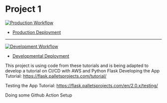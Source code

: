 # Project 1

[![Production Workflow](https://github.com/sagedemage/flaskbase/actions/workflows/prod.yml/badge.svg)](https://github.com/sagedemage/flaskbase/actions/workflows/prod.yml)
* [Production Deployment](https://sagedemage-prod.herokuapp.com/)

-----

[![Development Workflow](https://github.com/kaw393939/docker_flask/actions/workflows/dev.yml/badge.svg)](https://github.com/kaw393939/docker_flask/actions/workflows/dev.yml)

* [Developmental Deployment](https://kwilliam-dev.herokuapp.com/)

This project is using code from these tutorials and is being adapted to develop a tutorial on CI/CD with AWS
and Python Flask
Developing the App Tutorial:
https://flask.palletsprojects.com/tutorial/

Testing the App Tutorial:
https://flask.palletsprojects.com/en/2.0.x/testing/

Doing some Github Action Setup